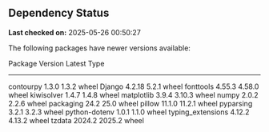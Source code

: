 ## Dependency Status

**Last checked on:** 2025-05-26 00:50:27

The following packages have newer versions available:

Package           Version Latest Type
----------------- ------- ------ -----
contourpy         1.3.0   1.3.2  wheel
Django            4.2.18  5.2.1  wheel
fonttools         4.55.3  4.58.0 wheel
kiwisolver        1.4.7   1.4.8  wheel
matplotlib        3.9.4   3.10.3 wheel
numpy             2.0.2   2.2.6  wheel
packaging         24.2    25.0   wheel
pillow            11.1.0  11.2.1 wheel
pyparsing         3.2.1   3.2.3  wheel
python-dotenv     1.0.1   1.1.0  wheel
typing_extensions 4.12.2  4.13.2 wheel
tzdata            2024.2  2025.2 wheel

